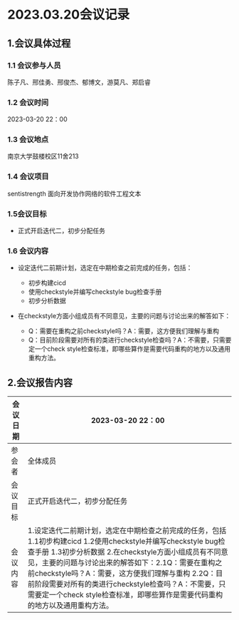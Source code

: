 # 2023.03.20会议记录

## 1.会议具体过程

### 1.1 会议参与人员

陈子凡、邢佳勇、邢俊杰、郁博文，游莫凡、郑启睿

### 1.2 会议时间

2023-03-20 22：00

### 1.3 会议地点

南京大学鼓楼校区11舍213

### 1.4 会议项目

sentistrength 面向开发协作网络的软件工程文本

### 1.5会议目标

- 正式开启迭代二，初步分配任务

### 1.6 会议内容

- 设定迭代二前期计划，选定在中期检查之前完成的任务，包括：
  - 初步构建cicd
  - 使用checkstyle并编写checkstyle bug检查手册
  - 初步分析数据

- 在checkstyle方面小组成员有不同意见，主要的问题与讨论出来的解答如下：
  - Q：需要在重构之前checkstyle吗？A：需要，这方便我们理解与重构
  - Q：目前阶段需要对所有的类进行checkstyle检查吗？A：不需要，只需要定一个check style检查标准，即哪些算作是需要代码重构的地方以及通用重构方法。

## 2.会议报告内容

| 会议日期 | 2023-03-20 22：00                                            |
| -------- | ------------------------------------------------------------ |
| 参会者   | 全体成员                                                     |
| 会议目标 | 正式开启迭代二，初步分配任务                                 |
| 会议内容 | 1.设定迭代二前期计划，选定在中期检查之前完成的任务，包括 1.1初步构建cicd 1.2使用checkstyle并编写checkstyle bug检查手册 1.3初步分析数据 2.在checkstyle方面小组成员有不同意见，主要的问题与讨论出来的解答如下：2.1Q：需要在重构之前checkstyle吗？A：需要，这方便我们理解与重构 2.2Q：目前阶段需要对所有的类进行checkstyle检查吗？A：不需要，只需要定一个check style检查标准，即哪些算作是需要代码重构的地方以及通用重构方法。 |

